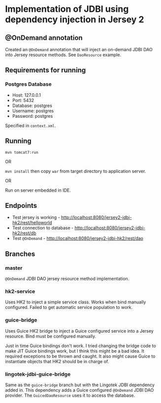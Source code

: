 # Implementation of JDBI using dependency injection in Jersey 2

## @OnDemand annotation

Created an `@OnDemand` annotation that will inject an on-demand JDBI DAO into Jersey resource methods. See `DaoResource` example.

## Requirements for running

### Postgres Database

- Host: 127.0.0.1
- Port: 5432
- Database: postgres
- Username: postgres
- Password: postgres

Specified in `context.xml`.

## Running

`mvn tomcat7:run`

OR

`mvn install` then copy `war` from target directory to application server.

OR

Run on server embedded in IDE.

## Endpoints

- Test jersey is working - <http://localhost:8080/jersey2-jdbi-hk2/rest/helloworld>
- Test connection to database - <http://localhost:8080/jersey2-jdbi-hk2/rest/db>
- Test `@OnDemand` - <http://localhost:8080/jersey2-jdbi-hk2/rest/dao>

## Branches

### master

`@OnDemand` JDBI DAO jersey resource method implementation.

### hk2-service

Uses HK2 to inject a simple service class. Works when bind manually configured. Failed to get automatic service population to work.

### guice-bridge

Uses Guice HK2 bridge to inject a Guice configured service into a Jersey resource. Bind must be configured manually.

Just in time Guice bindings don't work. I tried changing the bridge code to make JIT Guice bindings work, but I think this might be a bad idea. It required exceptions to be thrown and caught. It also might cause Guice to instantiate objects that HK2 should be in charge of.

### lingotek-jdbi-guice-bridge

Same as the `guice-bridge` branch but with the Lingotek JDBI dependency added in. This dependency adds a Guice configured `@OnDemand` JDBI DAO provider. The `GuicedDaoResource` uses it to access the database.
